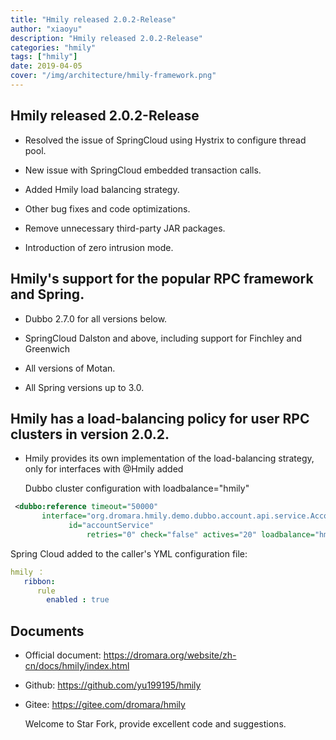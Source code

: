 ```yaml
---
title: "Hmily released 2.0.2-Release"
author: "xiaoyu"
description: "Hmily released 2.0.2-Release"
categories: "hmily"
tags: ["hmily"]
date: 2019-04-05
cover: "/img/architecture/hmily-framework.png"
---
```


## Hmily released 2.0.2-Release
* Resolved the issue of SpringCloud using Hystrix to configure thread pool.
* New issue with SpringCloud embedded transaction calls.

* Added Hmily load balancing strategy.

* Other bug fixes and code optimizations.

* Remove unnecessary third-party JAR packages.

* Introduction of zero intrusion mode.

## Hmily's support for the popular RPC framework and Spring.

* Dubbo 2.7.0 for all versions below.
* SpringCloud Dalston and above, including support for Finchley and Greenwich

* All versions of Motan.

* All Spring versions up to 3.0.

## Hmily has a load-balancing policy for user RPC clusters in version 2.0.2.

 * Hmily provides its own implementation of the load-balancing strategy, only for interfaces with @Hmily added

   Dubbo cluster configuration with loadbalance="hmily"

```xml
 <dubbo:reference timeout="50000" 
       interface="org.dromara.hmily.demo.dubbo.account.api.service.AccountService"          
             id="accountService"
                 retries="0" check="false" actives="20" loadbalance="hmily"/>
```

Spring Cloud added to the caller's YML configuration file:

```yml
hmily ：
   ribbon:
      rule
        enabled : true
```
## Documents

* Official document: https://dromara.org/website/zh-cn/docs/hmily/index.html

* Github: https://github.com/yu199195/hmily

* Gitee:  https://gitee.com/dromara/hmily

  Welcome to Star Fork, provide excellent code and suggestions.
